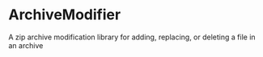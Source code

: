 # ArchiveModifier
A zip archive modification library for adding, replacing, or deleting a file in an archive
